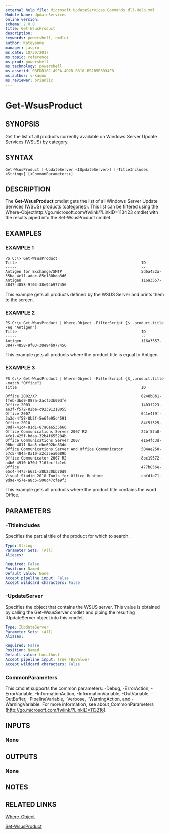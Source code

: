 ```yaml
---
external help file: Microsoft.UpdateServices.Commands.dll-Help.xml
Module Name: UpdateServices
online version: 
schema: 2.0.0
title: Get-WsusProduct
description: 
keywords: powershell, cmdlet
author: Kateyanne
manager: jasgro
ms.date: 10/30/2017
ms.topic: reference
ms.prod: powershell
ms.technology: powershell
ms.assetid: 0BFDB18C-49EA-4D2D-B810-BB2B5B3D34F8
ms.author: v-kaunu
ms.reviewer: brianlic
---
```


# Get-WsusProduct

## SYNOPSIS
Get the list of all products currently available on Windows Server Update Services (WSUS) by category.

## SYNTAX

```
Get-WsusProduct [-UpdateServer <IUpdateServer>] [-TitleIncludes <String>] [<CommonParameters>]
```

## DESCRIPTION
The **Get-WsusProduct** cmdlet gets the list of all Windows Server Update Services (WSUS) products (categories).
This list can be filtered using the Where-Objecthttp://go.microsoft.com/fwlink/?LinkID=113423 cmdlet with the results piped into the Set-WsusProduct cmdlet.

## EXAMPLES

### EXAMPLE 1
```
PS C:\> Get-WsusProduct
Title                                                       ID 
-----                                                       -- 
Antigen for Exchange/SMTP                                   5d6a452a-55ba-4e11-adac-85e180bda3d6 
Antigen                                                     116a3557-3847-4858-9f03-38e94b977456
```

This example gets all products defined by the WSUS Server and prints them to the screen.

### EXAMPLE 2
```
PS C:\> Get-WsusProduct | Where-Object -FilterScript {$_.product.title -eq "Antigen"}
Title                                                       ID 
-----                                                       -- 
Antigen                                                     116a3557-3847-4858-9f03-38e94b977456
```

This example gets all products where the product title is equal to Antigen.

### EXAMPLE 3
```
PS C:\> Get-WsusProduct | Where-Object -FilterScript {$_.product.title -match "Office"}
Title                                                       ID 
-----                                                       -- 
Office 2002/XP                                              6248b8b1-ffeb-dbd9-887a-2acf53b09dfe 
Office 2003                                                 1403f223-a63f-f572-82ba-c92391218055 
Office 2007                                                 041e4f9f-3a3d-4f58-8b2f-5e6fe95c4591 
Office 2010                                                 84f5f325-30d7-41c4-81d1-87a0e6535b66 
Office Communications Server 2007 R2                        22bf57a8-4fe1-425f-bdaa-32b4f655284b 
Office Communications Server 2007                           e164fc3d-96be-4811-8ad5-ebe692be33dd 
Office Communications Server And Office Communicator        504ae250-57c5-484a-8a10-a2c35ea0689b 
Office Communicator 2007 R2                                 8bc19572-a4b6-4910-b70d-716fecffc1eb 
Office                                                      477b856e-65c4-4473-b621-a8b230bb70d9 
Visual Studio 2010 Tools for Office Runtime                 cbfd1e71-9d9e-457e-a8c5-500c47cfe9f3
```

This example gets all products where the product title contains the word Office.

## PARAMETERS

### -TitleIncludes
Specifies the partial title of the product for which to search.

```yaml
Type: String
Parameter Sets: (All)
Aliases: 

Required: False
Position: Named
Default value: None
Accept pipeline input: False
Accept wildcard characters: False
```

### -UpdateServer
Specifies the object that contains the WSUS server.
This value is obtained by calling the Get-WsusServer cmdlet and piping the resulting IUpdateServer object into this cmdlet.

```yaml
Type: IUpdateServer
Parameter Sets: (All)
Aliases: 

Required: False
Position: Named
Default value: Localhost
Accept pipeline input: True (ByValue)
Accept wildcard characters: False
```

### CommonParameters
This cmdlet supports the common parameters: -Debug, -ErrorAction, -ErrorVariable, -InformationAction, -InformationVariable, -OutVariable, -OutBuffer, -PipelineVariable, -Verbose, -WarningAction, and -WarningVariable. For more information, see about_CommonParameters (http://go.microsoft.com/fwlink/?LinkID=113216).

## INPUTS

### None

## OUTPUTS

### None

## NOTES

## RELATED LINKS

[Where-Object](https://go.microsoft.com/fwlink/?LinkID=113423)

[Set-WsusProduct](./Set-WsusProduct.md)

